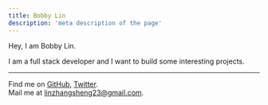 ```yaml
---
title: Bobby Lin
description: 'meta description of the page'
---
```


Hey, I am Bobby Lin.

I am a full stack developer and I want to build some interesting projects.

---

Find me on [GitHub](https://github.com/franklin23), [Twitter](https://www.twitter.com/znplm23).<br>
Mail me at [linzhangsheng23@gmail.com](mailto:linzhangsheng23@gmail.com).<br>
